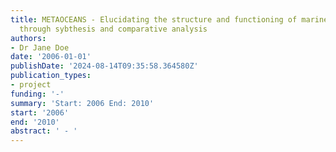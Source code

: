 ```yaml
---
title: METAOCEANS - Elucidating the structure and functioning of marine ecosystems
  through sybthesis and comparative analysis
authors:
- Dr Jane Doe
date: '2006-01-01'
publishDate: '2024-08-14T09:35:58.364580Z'
publication_types:
- project
funding: '-'
summary: 'Start: 2006 End: 2010'
start: '2006'
end: '2010'
abstract: ' - '
---
```


